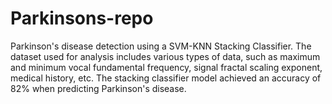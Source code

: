 # Parkinsons-repo
Parkinson's disease detection using a SVM-KNN Stacking Classifier. The dataset used for analysis includes various types of data, such as maximum and minimum vocal fundamental frequency, signal fractal scaling exponent, medical history, etc. The stacking classifier model achieved an accuracy of 82% when predicting Parkinson's disease.
